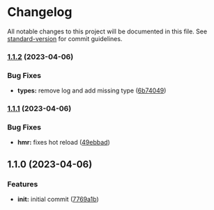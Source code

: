 # Changelog

All notable changes to this project will be documented in this file. See [standard-version](https://github.com/conventional-changelog/standard-version) for commit guidelines.

### [1.1.2](https://github.com/dvcol/vite-plugin-i18n/compare/v1.1.1...v1.1.2) (2023-04-06)


### Bug Fixes

* **types:** remove log and add missing type ([6b74049](https://github.com/dvcol/vite-plugin-i18n/commit/6b740491379800eb2bddadd2fde1dcc321961cb1))

### [1.1.1](https://github.com/dvcol/vite-plugin-i18n/compare/v1.1.0...v1.1.1) (2023-04-06)


### Bug Fixes

* **hmr:** fixes hot reload ([49ebbad](https://github.com/dvcol/vite-plugin-i18n/commit/49ebbad039bb45b39935f61dcb670493063be5e2))

## 1.1.0 (2023-04-06)


### Features

* **init:** initial commit ([7769a1b](https://github.com/dvcol/vite-plugin-i18n/commit/7769a1b12f9d31bf3c881119bdf4f5ec4a6e83b5))
